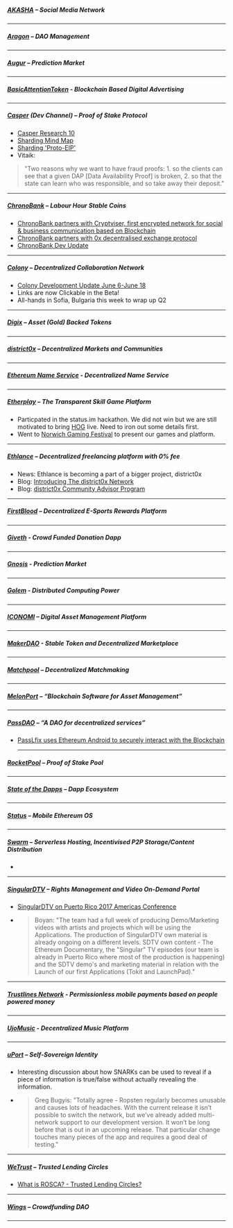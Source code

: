 
##### [AKASHA](http://akasha.world/) – Social Media Network


---
##### [Aragon](http://aragon.one/) – DAO Management


---
##### [Augur](https://augur.net/) – Prediction Market


---
##### [BasicAttentionToken](https://basicattentiontoken.org/) - Blockchain Based Digital Advertising


---  
##### [Casper](https://blog.ethereum.org/2015/08/01/introducing-casper-friendly-ghost/) (Dev Channel) – Proof of Stake Protocol
- [Casper Research 10](https://www.youtube.com/watch?v=e8_9fbFHd3Y)
- [Sharding Mind Map](https://www.mindomo.com/mindmap/sharding-d7cf8b6dee714d01a77388cb5d9d2a01)
- [Sharding 'Proto-EIP'](http://vitalik.ca/files/basic_sharding.html)
- Vitaik:
 >"Two reasons why we want to have fraud proofs: 1. so the clients can see that a given DAP [Data Availability Proof] is broken,  2. so that the state can learn who was responsible, and so take away their deposit."
---
##### [ChronoBank](http://chronobank.io/) – Labour Hour Stable Coins
- [ChronoBank partners with Cryptviser, first encrypted network for social & business communication based on Blockchain](https://twitter.com/ChronobankNews/status/875691417213038593)
- [ChronoBank partners with 0x decentralised exchange protocol](https://twitter.com/ChronobankNews/status/875451519881011200)
- [ChronoBank Dev Update](https://twitter.com/ChronobankNews/status/875053230992105476)

---
##### [Colony](http://colony.io/) – Decentralized Collaboration Network
- [Colony Development Update June 6-June 18](https://www.reddit.com/r/joincolony/comments/6hy2kp/colony_development_update_june_6june_18/)
- Links are now Clickable in the Beta!
- All-hands in Sofia, Bulgaria this week to wrap up Q2
---
##### [Digix](https://digix.io/) – Asset (Gold) Backed Tokens

---
##### [district0x](https://district0x.io/) – Decentralized Markets and Communities

---
##### [Ethereum Name Service](https://ens.codetract.io) - Decentralized Name Service


---
##### [Etherplay](http://etherplay.io) – The Transparent Skill Game Platform
- Particpated in the status.im hackathon. We did not win but we are still motivated to bring [HOG](https://github.com/status-im/hackathon/issues/86) live. Need to iron out some details first.
- Went to [Norwich Gaming Festival](http://www.norwichgamingfestival.com/) to present our games and platform.

---
##### [Ethlance](http://ethlance.com/) – Decentralized freelancing platform with 0% fee
- News: Ethlance is becoming a part of a bigger project, district0x
- Blog: [Introducing The district0x Network](https://blog.district0x.io/introducing-the-district0x-network-5d45a72d364a)
- Blog: [district0x Community Advisor Program](https://blog.district0x.io/district0x-community-advisor-program-c4e0b15b1243)

---
##### [FirstBlood](https://firstblood.io/) – Decentralized E-Sports Rewards Platform

---
##### [Giveth](http://www.giveth.io/) - Crowd Funded Donation Dapp


---
##### [Gnosis](https://gnosis.pm/) - Prediction Market 


---  
##### [Golem](https://golem.network/) - Distributed Computing Power


---
##### [ICONOMI](https://iconomi.net/) – Digital Asset Management Platform

---
##### [MakerDAO](http://makerdao.com/) - Stable Token and Decentralized Marketplace


---
##### [Matchpool](http://matchpool.co/) – Decentralized Matchmaking


---
##### [MelonPort](https://melonport.com/) – “Blockchain Software for Asset Management”


---
##### [PassDAO](https://forum.passdao.org/) – “A DAO for decentralized services”
- [PassLfix uses Ethereum Android to securely interact with the Blockchain](https://keepingstock.net/passlfix-uses-ethereum-android-to-securely-interact-with-the-blockchain-bbbc426a22d1)
  
  ---
##### [RocketPool](http://www.rocketpool.net/) – Proof of Stake Pool


---
##### [State of the Dapps](https://dapps.ethercasts.com/) – Dapp Ecosystem


---
##### [Status](http://status.im/) – Mobile Ethereum OS

---
##### [Swarm](http://swarm-gateways.net/bzz:/theswarm.eth/) – Serverless Hosting, Incentivised P2P Storage/Content Distribution
- 

---
##### [SingularDTV](https://singulardtv.com/) – Rights Management and Video On-Demand Portal
- [SingularDTV on Puerto Rico 2017 Americas Conference](https://mobile.twitter.com/crozen1/status/875037083106148352)
- > Boyan: "The team had a full week of producing Demo/Marketing videos with artists and projects which will be using the Applications. The production of SingularDTV own material is already ongoing on a different levels. SDTV own content - The Ethereum Documentary, the "Singular" TV episodes (our team is already in Puerto Rico where most of the production is happening) and the SDTV demo's and marketing material in relation with the Launch of our first Applications (Tokit and LaunchPad)."

---
##### [Trustlines Network](http://trustlines.network) - Permissionless mobile payments based on people powered money


---
##### [UjoMusic](https://ujomusic.com/) - Decentralized Music Platform


---  
##### [uPort](https://www.uport.me/) – Self-Sovereign Identity 
- Interesting discussion about how SNARKs can be used to reveal if a piece of information is true/false without actually revealing the information.
- >Greg Bugyis: "Totally agree - Ropsten regularly becomes unusable and causes lots of headaches. With the current release it isn’t possible to switch the network, but we’ve already added multi-network support to our development version. It won’t be long before that is out in an upcoming release. That particular change touches many pieces of the app and requires a good deal of testing."
---
##### [WeTrust](https://www.wetrust.io/) – Trusted Lending Circles
- [What is ROSCA? - Trusted Lending Circles?](https://rosca-test.wetrust.io/tutorial)

---
##### [Wings](https://wings.ai/) – Crowdfunding DAO


---

